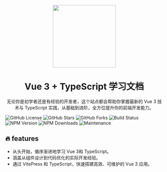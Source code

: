 <p align="center">
<img src="https://chenpicture.oss-cn-shanghai.aliyuncs.com/favicon.png" style="width:200px;">
</p>
<h1 align="center">Vue 3 + TypeScript 学习文档</h1>
<p align="center">
无论你是初学者还是有经验的开发者，这个站点都会帮助你掌握最新的 Vue 3 技术与 TypeScript
实践，从基础到进阶，全方位提升你的前端开发能力。
</p>

<p>
<!-- 后面可以加入 ？color=red 这样的参数改变徽章颜色，默认为绿色 -->

![GitHub License](https://img.shields.io/github/license/oranges06/vue3-ts-docs)
![GitHub Stars](https://img.shields.io/github/stars/oranges06/vue3-ts-docs)
![GitHub Forks](https://img.shields.io/github/forks/oranges06/vue3-ts-docs)
![Build Status](https://img.shields.io/github/workflow/status/oranges/vue3-ts-docs/CI)
![NPM Version](https://img.shields.io/npm/v/vue)
![NPM Downloads](https://img.shields.io/npm/dw/vue)
![Maintenance](https://img.shields.io/maintenance/yes/2024)

</p>

## 🔥 features

- 从头开始，循序渐进地学习 Vue 3和 TypeScript。
- 涵盖从组件设计到代码优化的实际开发经验。
- 通过 VitePress 和 TypeScript，快速搭建高效、可维护的 Vue 3 应用。
